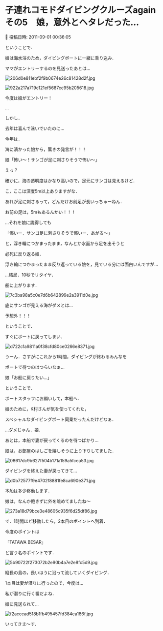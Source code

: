 # 子連れコモドダイビングクルーズagain　その5　娘，意外とヘタレだった…

📅 投稿日時: 2011-09-01 00:36:05

ということで．





娘は海水浴のため，ダイビングボートに一緒に乗り込み．


ママがエントリーするのを見送ったあとは…




![206d0e811ebf2f9b0674e26c81428d2f.jpg](images/206d0e811ebf2f9b0674e26c81428d2f.jpg)






![922a217a719c121ef5687cc95b205618.jpg](images/922a217a719c121ef5687cc95b205618.jpg)







今度は娘がエントリー！





…


しかし．


去年は喜んで泳いでいたのに…


今年は．


海に漬かった娘から，驚きの発言が！！！





娘「怖い～！サンゴが足に刺さりそうで怖い～」





えっ？


確かに，海の透明度はかなり高いので，足元にサンゴは見えるけど．


こ，ここは深度5m以上ありますがな．


あれが足に刺さるって，どんだけお前足が長いっちゅーねん．


お前の足は，5mもあるんかい！！！





…それを娘に説得しても


「怖いー．サンゴ足に刺さりそうで怖いー．あがる～」


と，浮き輪につかまったまま，なんとか水面から足を出そうと


必死に反り返る娘．


浮き輪につかまったまま反り返っている娘を，見ている分には面白いんですが…





…結局．10秒でリタイヤ．


船に上がります．




![7c3ba98a5c0e7d6b642899e2a3911d0e.jpg](images/7c3ba98a5c0e7d6b642899e2a3911d0e.jpg)




底にサンゴが見える海がダメとは…


予想外！！！





ということで．


すぐにボートに戻ってしまい．




![d722c1a9811a0f38cfd80ce0266e8371.jpg](images/d722c1a9811a0f38cfd80ce0266e8371.jpg)




うーん．さすがにこれから1時間，ダイビングが終わるみんなを


ボートで待つのはつらいなぁ…





娘「お船に戻りたい…」





ということで．


ボートスタッフにお願いして，本船へ．





娘のために，K村さんが気を使ってくれた，


スペシャルなダイビングボート同乗だったんだけどなぁ．


…ダメじゃん．娘．





あとは，本船で妻が戻ってくるのを待つばかり…


娘は，お部屋のはしごを嬉しそうに上り下りしてました．




![08617dc9b627f504b171a159a5fcea53.jpg](images/08617dc9b627f504b171a159a5fcea53.jpg)







ダイビングを終えた妻が戻ってきて…




![d0b72577f9e4702f8881fe8ca690e371.jpg](images/d0b72577f9e4702f8881fe8ca690e371.jpg)







本船は多少移動します．


娘は，なんか飽きずに外を眺めてましたね～




![273a18d79bce3e48605c935f6d25df86.jpg](images/273a18d79bce3e48605c935f6d25df86.jpg)







で．1時間ほど移動したら，2本目のポイントへ到着．


今度のポイントは


「TATAWA BESAR」


と言う名のポイントです．




![5b90722f273072b2e90b4a7e2e8fc5d9.jpg](images/5b90722f273072b2e90b4a7e2e8fc5d9.jpg)




縦長の島の，長いほうに沿って流していくダイビング．





1本目は妻が潜りに行ったので，今度は…


私が潜りに行く番だよね．





娘に見送られて…




![f2acccad518b1fb495457fd384ea186f.jpg](images/f2acccad518b1fb495457fd384ea186f.jpg)




いってきま～す．
